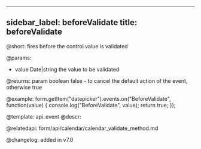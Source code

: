 
---
sidebar_label: beforeValidate
title: beforeValidate
---          

@short: fires before the control value is validated
 

@params:
- value       Date|string  the value to be validated

@returns:
param   boolean     false - to cancel the default action of the event, otherwise true

@example:
form.getItem("datepicker").events.on("BeforeValidate", function(value) {
    console.log("BeforeValidate", value);
    return true;
});


@template: api_event
@descr:

@relatedapi: form/api/calendar/calendar_validate_method.md

@changelog: added in v7.0
